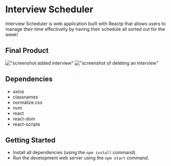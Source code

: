 # Interview Scheduler

Interview Scheduler is web application built with Reactp that allows users to manage their time effectivelly by having their schedule all sorted out for the week!

## Final Product

!["screenshot added interview"]()
!["screenshot of deleting an interview"]()

## Dependencies

- axios
- classnames
- normalize.css
- nvm
- react
- react-dom
- react-scripts

## Getting Started

- Install all dependencies (using the `npm install` command).
- Run the development web server using the `npm start` command.